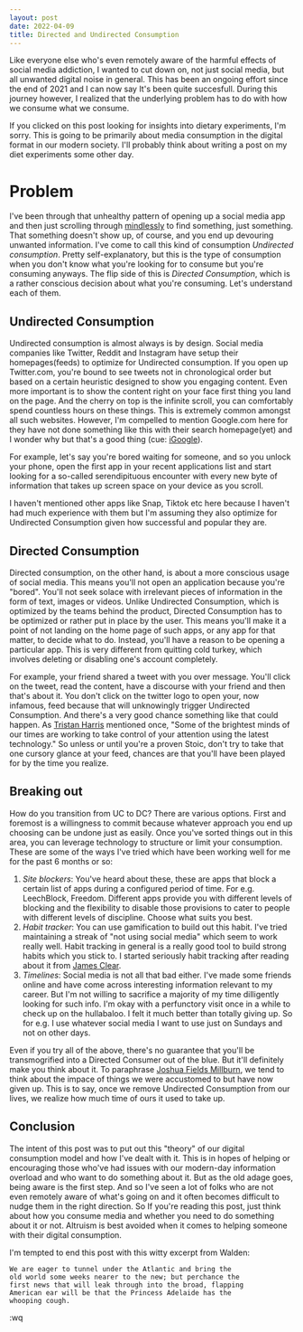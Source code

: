 ```yaml
---
layout: post
date: 2022-04-09
title: Directed and Undirected Consumption
---
```


Like everyone else who's even remotely aware of the harmful effects of social media addiction, I wanted to cut down on, not just social media, but all unwanted digital noise in general. This has been an ongoing effort since the end of 2021 and I can now say It's been quite succesfull. During this journey however, I realized that the underlying problem has to do with how we consume what we consume.

If you clicked on this post looking for insights into dietary experiments, I'm sorry. This is going to be primarily about media consumption in the digital format in our modern society. I'll probably think about writing a post on my diet experiments some other day.

# Problem
I've been through that unhealthy pattern of opening up a social media app and then just scrolling through [mindlessly](https://en.wikipedia.org/wiki/Doomscrolling) to find something, just something. That something doesn't show up, of course, and you end up devouring unwanted information. I've come to call this kind of consumption _Undirected consumption_. Pretty self-explanatory, but this is the type of consumption when you don't know what you're looking for to consume but you're consuming anyways.  The flip side of this is _Directed Consumption_, which is a rather conscious decision about what you're consuming. Let's understand each of them.

## Undirected Consumption
Undirected consumption is almost always is by design. Social media companies like Twitter, Reddit and Instagram have setup their homepages(feeds) to optimize for Undirected consumption. If you open up Twitter.com, you're bound to see tweets not in chronological order but based on a certain heuristic designed to show you engaging content. Even more important is to show the content right on your face first thing you land on the page. And the cherry on top is the infinite scroll, you can comfortably spend countless hours on these things. This is extremely common amongst all such websites. However, I'm compelled to mention Google.com here for they have not done something like this with their search homepage(yet) and I wonder why but that's a good thing (cue: [iGoogle](https://en.wikipedia.org/wiki/IGoogle)).

For example, let's say you're bored waiting for someone, and so you unlock your phone, open the first app in your recent applications list and start looking for a so-called serendipituous encounter with every new byte of information that takes up screen space on your device as you scroll.

I haven't mentioned other apps like Snap, Tiktok etc here because I haven't had much experience with them but I'm assuming they also optimize for Undirected Consumption given how successful and popular they are.

## Directed Consumption
Directed consumption, on the other hand, is about a more conscious usage of social media. This means you'll not open an application because you're "bored". You'll not seek solace with irrelevant pieces of information in the form of text, images or videos. Unlike Undirected Consumption, which is optimized by the teams behind the product, Directed Consumption has to be optimized or rather put in place by the user. This means you'll make it a point of not landing on the home page of such apps, or any app for that matter, to decide what to do. Instead, you'll have a reason to be opening a particular app. This is very different from quitting cold turkey, which involves deleting or disabling one's account completely.

For example, your friend shared a tweet with you over message. You'll click on the tweet, read the content, have a discourse with your friend and then that's about it. You don't click on the twitter logo to open your, now infamous, feed because that will unknowingly trigger Undirected Consumption. And there's a very good chance something like that could happen. As [Tristan Harris](https://www.tristanharris.com/) mentioned once, "Some of the brightest minds of our times are working to take control of your attention using the latest technology." So unless or until you're a proven Stoic, don't try to take that one cursory glance at your feed, chances are that you'll have been played for by the time you realize.


## Breaking out
How do you transition from UC to DC? There are various options. First and foremost is a willingness to commit because whatever approach you end up choosing can be undone just as easily. Once you've sorted things out in this area, you can leverage technology to structure or limit your consumption. These are some of the ways I've tried which have been working well for me for the past 6 months or so:

1. _Site blockers_: You've heard about these, these are apps that block a certain list of apps during a configured period of time. For e.g. LeechBlock, Freedom. Different apps provide you with different levels of blocking and the flexibility to disable those provisions to cater to people with different levels of discipline. Choose what suits you best.
2. _Habit tracker_: You can use gamification to build out this habit. I've tried maintaining a streak of "not using social media" which seem to work really well. Habit tracking in general is a really good tool to build strong habits which you stick to. I started seriously habit tracking after reading about it from [James Clear](https://jamesclear.com/habit-tracker).
3. _Timelines_: Social media is not all that bad either. I've made some friends online and have come across interesting information relevant to my career. But I'm not willing to sacrifice a majority of my time dilligently looking for such info. I'm okay with a perfunctory visit once in a while to check up on the hullabaloo. I felt it much better than totally giving up. So for e.g. I use whatever social media I want to use just on Sundays and not on other days.

Even if you try all of the above, there's no guarantee that you'll be transmogrified into a Directed Consumer out of the blue. But it'll definitely make you think about it. To paraphrase [Joshua Fields Millburn](https://www.theminimalists.com/), we tend to think about the impace of things we were accustomed to but have now given up. This is to say, once we remove Undirected Consumption from our lives, we realize how much time of ours it used to take up.


## Conclusion
The intent of this post was to put out this "theory" of our digital consumption model and how I've dealt with it. This is in hopes of helping or encouraging those who've had issues with our modern-day information overload and who want to do something about it. But as the old adage goes, being aware is the first step. And so I've seen a lot of folks who are not even remotely aware of what's going on and it often becomes difficult to nudge them in the right direction. So If you're reading this post, just think about how you consume media and whether you need to do something about it or not. Altruism is best avoided when it comes to helping someone with their digital consumption.

I'm tempted to end this post with this witty excerpt from Walden:

```
We are eager to tunnel under the Atlantic and bring the
old world some weeks nearer to the new; but perchance the
first news that will leak through into the broad, flapping
American ear will be that the Princess Adelaide has the
whooping cough.
```

:wq
